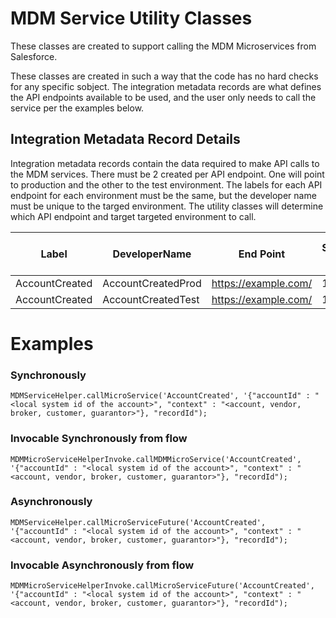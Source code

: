 # MDM Service Utility Classes

These classes are created to support calling the MDM Microservices from Salesforce. 

These classes are created in such a way that the code has no hard checks for any specific sobject. The integration metadata records are what defines the API endpoints available to be used, and the user only needs to call the service per the examples below. 

## Integration Metadata Record Details

Integration metadata records contain the data required to make API calls to the MDM services.
There must be 2 created per API endpoint. One will point to production and the other to the test environment.
The labels for each API endpoint for each environment must be the same, but the developer name must be unique to the targed environment. 
The utility classes will determine which API endpoint and target targeted environment to call.

|Label|DeveloperName|End Point| Source Id| Help Desk Email Address | Enabled | Environment | Method | 
| ---- | -----------| -------| ----------| ------------------------| ------- | ----------- | ------ | 
| AccountCreated| AccountCreatedProd | https://example.com/ | 1234 | test@test.com | true | Production | POST | 
| AccountCreated| AccountCreatedTest | https://example.com/ | 1234 | test@test.com | true | Sandbox | POST |

# Examples

### Synchronously 
```
MDMServiceHelper.callMicroService('AccountCreated', '{"accountId" : "<local system id of the account>", "context" : "<account, vendor, broker, customer, guarantor>"}, "recordId");
```

### Invocable Synchronously from flow
```
MDMMicroServiceHelperInvoke.callMDMMicroService('AccountCreated', '{"accountId" : "<local system id of the account>", "context" : "<account, vendor, broker, customer, guarantor>"}, "recordId");
```


### Asynchronously 
```
MDMServiceHelper.callMicroServiceFuture('AccountCreated', '{"accountId" : "<local system id of the account>", "context" : "<account, vendor, broker, customer, guarantor>"}, "recordId");
```

### Invocable Asynchronously from flow
```
MDMMicroServiceHelperInvoke.callMicroServiceFuture('AccountCreated', '{"accountId" : "<local system id of the account>", "context" : "<account, vendor, broker, customer, guarantor>"}, "recordId");
```
